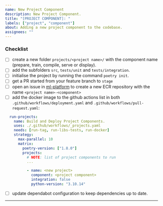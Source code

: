 ```yaml
---
name: New Project Component
description: New Project Component.
title: "[PROJECT COMPONENT]: "
labels: ["project", "component"]
about: Adding a new project component to the codebase.
assignees: ""
---
```


### **Checklist**

- [ ] create a new folder `projects/<project name>/` with the component name (prepare, train, compile, serve or display).
- [ ] add the subfolders `src`, `tests/unit` and `tests/integration`.
- [ ] initialise the project by running the command `poetry init`.
- [ ] get a PR started from your feature branch to `stage`
- [ ] open an issue in [ml-platform](https://github.com/AirPR/ml-platform/blob/prod/.github/ISSUE_TEMPLATE/04_NEW_ECR_REPOSITORY.md) to create a new ECR repository with the name `<project name>-<component>`
- [ ] add the docker image to the github actions list in both `.github/workflows/deployment.yaml` and `.github/workflows/pull-request.yaml`:

```yaml
  run-projects:
    name: Build and Deploy Project Components.
    uses: ./.github/workflows/_projects.yaml
    needs: [run-tag, run-libs-tests, run-docker]
    strategy:
      max-parallel: 10
      matrix:
        poetry-version: ["1.8.0"]
        projects:
          # NOTE: list of project components to run
          ...

          - name: <new project>
            component: <project component>
            integration: false
            python-version: "3.10.14"
```

- [ ] update dependabot configuration to keep dependencies up to date.

---
